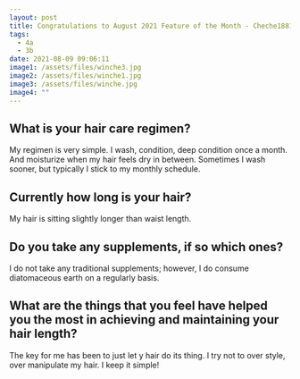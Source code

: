 ```yaml
---
layout: post
title: Congratulations to August 2021 Feature of the Month - Cheche1881
tags:
  - 4a
  - 3b
date: 2021-08-09 09:06:11
image1: /assets/files/winche3.jpg
image2: /assets/files/winche1.jpg
image3: /assets/files/winche.jpg
image4: ""
---
```

## What is your hair care regimen? 

My regimen is very simple. I wash, condition, deep condition once a month. And moisturize when my hair feels dry in between. Sometimes I wash sooner, but typically I stick to my monthly schedule. 

## Currently how long is your hair?

 My hair is sitting slightly longer than waist length.

## Do you take any supplements, if so which ones?

I do not take any traditional supplements; however, I do consume diatomaceous earth on a regularly basis.

## What are the things that you feel  have helped you the most in achieving and maintaining your hair length? 

The key for me has been to just let y hair do its thing. I try not to over style, over manipulate my hair. I keep it simple!